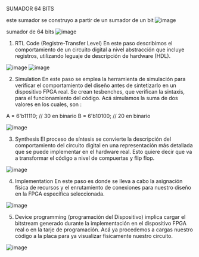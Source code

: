 SUMADOR 64 BITS

este sumador  se construyo a partir de un sumador de un bit 
![image](https://github.com/Gianluigi26/sumador_64/assets/54091081/e7dbfc90-c417-478d-b8e1-5550a7ada463)

sumador de 64 bits
![image](https://github.com/Gianluigi26/sumador_64/assets/54091081/259f140f-38ca-4ec2-b20f-1b481b0adc5d)


1.	RTL Code (Registre-Transfer Level)
En este paso describimos el comportamiento de un circuito digital a nivel abstracción que incluye registros, utilizando leguaje de descripción de hardware (HDL).

![image](https://github.com/Gianluigi26/sumador_64/assets/54091081/4668bf22-ef60-48d0-94cd-df884795836b)
![image](https://github.com/Gianluigi26/sumador_64/assets/54091081/0f19969e-3d52-4625-b884-a2a9eabb9207)

2.	Simulation
En este paso se emplea la herramienta de simulación para verificar el comportamiento del diseño antes de sintetizarlo en un dispositivo FPGA real. Se crean tesbenches, que verifican la sintaxis, para el funcionamiento del código.
 Acá simulamos la suma de dos valores en los cuales, son :

A = 6'b11110; // 30 en binario
B = 6'b10100; // 20 en binario

![image](https://github.com/Gianluigi26/sumador_64/assets/54091081/2edfdfc7-6b22-46b8-92d0-a6b1dd48db8d)

3.	Synthesis
El proceso de síntesis se convierte la descripción del comportamiento del circuito digital en una representación más detallada que se puede implementar en el hardware real. Esto quiere decir que va a transformar el código a nivel de compuertas y flip flop.

![image](https://github.com/Gianluigi26/sumador_64/assets/54091081/d40aada4-ee1b-430d-8ced-5ad438ceaafe)

4.	Implementation
En este paso es donde se lleva a cabo la asignación física de recursos y el enrutamiento de conexiones para nuestro diseño en la FPGA específica seleccionada. 

![image](https://github.com/Gianluigi26/sumador_64/assets/54091081/a5723dcc-f81c-40d3-b56c-58e5df44e917)

5.	Device programming (programación del Dispositivo) 
implica cargar el bitstream generado durante la implementación en el dispositivo FPGA real o en la tarje de programación. Acá ya procedemos a cargas nuestro código a la placa para ya visualizar físicamente nuestro circuito. 

![image](https://github.com/Gianluigi26/sumador_64/assets/54091081/2d784a5b-6a1b-418c-b272-04d64704f7fd)
